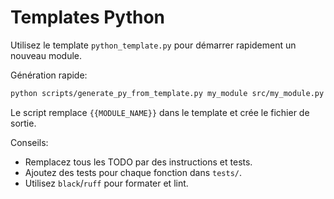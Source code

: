 Templates Python
===============

Utilisez le template `python_template.py` pour démarrer rapidement un nouveau module.

Génération rapide:

```bash
python scripts/generate_py_from_template.py my_module src/my_module.py
```

Le script remplace `{{MODULE_NAME}}` dans le template et crée le fichier de sortie.

Conseils:
- Remplacez tous les TODO par des instructions et tests.
- Ajoutez des tests pour chaque fonction dans `tests/`.
- Utilisez `black`/`ruff` pour formater et lint.
